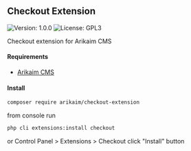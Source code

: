 ## Checkout Extension
![Version: 1.0.0](https://img.shields.io/github/release/arikaim/checkout-extension.svg)
![License: GPL3](https://img.shields.io/badge/License-GPLv3-blue.svg)


Checkout extension for Arikaim CMS

#### Requirements 
  * [Arikaim CMS](https://github.com/arikaim/arikaim)
  


#### Install

```sh
composer require arikaim/checkout-extension
```

from console run 

```sh
php cli extensions:install checkout
```

or Control Panel > Extensions > Checkout  click "Install" button